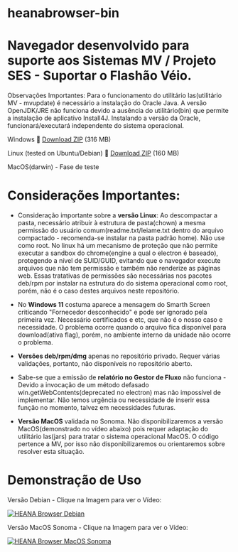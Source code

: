 # heanabrowser-bin
# Navegador desenvolvido para suporte aos Sistemas MV / Projeto SES - Suportar o Flashão Véio. 

Observações Importantes: Para o funcionamento do utilitário las(utilitário MV - mvupdate) é necessário a instalação do Oracle Java. A versão OpenJDK/JRE não funciona devido a ausência do utilitário(bin) que permite a instalação de aplicativo Install4J. Instalando a versão da Oracle, funcionará/executará independente do sistema operacional.


Windows 
:link: [Download ZIP](https://github.com/heana-hosp/heanabrowser-bin/releases/download/HEANA/HEANABrowser-win32-x64.zip) (316 MB) 

Linux (tested on Ubuntu/Debian)
:link: [Download ZIP](https://github.com/heana-hosp/heanabrowser-bin/releases/download/HEANA/HEANABrowser-linux-x64.zip) (160 MB) 

MacOS(darwin) - Fase de teste



# Considerações Importantes:

- Consideração importante sobre a **versão Linux**: Ao descompactar a pasta, necessário atribuir à estrutura de pasta(chown) a mesma permissão do usuário comum(readme.txt/leiame.txt dentro do arquivo compactado - recomenda-se instalar na pasta padrão home). Não use como root. No linux há um mecanismo de proteção que não permite executar a sandbox do chrome(engine a qual o electron é baseado), protegendo a nível de SUID/GUID, evitando que o navegador execute arquivos que não tem permissão e também não renderize as páginas web. Essas tratativas de permissões são necessárias nos pacotes deb/rpm por instalar na estrutura do do sistema operacional como root, porém, não é o caso destes arquivos neste repositório. 

- No **Windows 11** costuma aparece a mensagem do Smarth Screen criticando "Fornecedor desconhecido" e pode ser ignorado pela primeira vez. Necessário certificados e etc, que não é o nosso caso e necessidade. O problema ocorre quando o arquivo fica disponível para download(ativa flag), porém, no ambiente interno da unidade não ocorre o problema. 

- **Versões deb/rpm/dmg** apenas no repositório privado. Requer várias validações, portanto, não disponíveis no repositório aberto. 

- Sabe-se que a emissão de **relatório no Gestor de Fluxo** não funciona - Devido a invocação de um método defasado win.getWebContents(deprecated no electron) mas não impossível de implementar. Não temos urgência ou necessidade de inserir essa função no momento, talvez em necessidades futuras. 

- **Versão MacOS** validada no Sonoma. Não disponibilizaremos a versão MacOS(demonstrado no vídeo abaixo) pois requer adaptação do utilitário las(jars) para tratar o sistema operacional MacOS. O código pertence a MV, por isso não disponibilizaremos ou orientaremos sobre resolver esta situação.

# Demonstração de Uso

Versão Debian  - Clique na Imagem para ver o Vídeo:

[![HEANA Browser Debian](https://github.com/heana-hosp/heanabrowser-bin/assets/5917784/e83bbe9f-ea74-4a01-b7d8-271826a60afe)](https://youtu.be/MT5WmscDlZU "HEANA Browser Debian")


Versão MacOS Sonoma - Clique na Imagem para ver o Vídeo:

[![HEANA Browser MacOS Sonoma](https://github.com/heana-hosp/heanabrowser-bin/assets/5917784/6f4a2ae2-0b2a-499c-9891-1640ea8d2fcd)](https://youtu.be/sa7r9XR_pgQ "HEANA Browser Mac OS Sonoma")


